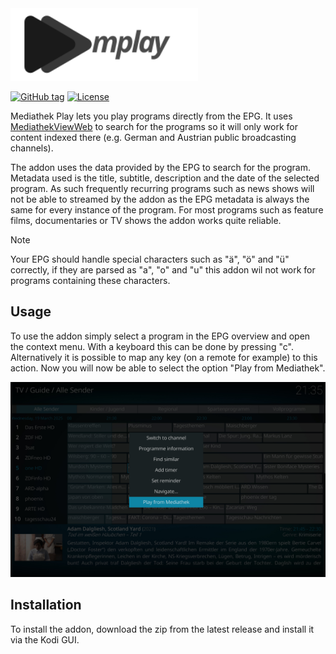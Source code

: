 <img src="resources/assets/logo.svg" width="300" />

[![GitHub tag](https://img.shields.io/github/tag/yloose/mplay?include_prereleases=&sort=semver&color=blue)](https://github.com/yloose/mplay/releases/)
[![License](https://img.shields.io/badge/License-GPL--3-blue)](LICENSE.txt)

Mediathek Play lets you play programs directly from the EPG. It uses [MediathekViewWeb](https://mediathekviewweb.de) to search for the programs
so it will only work for content indexed there (e.g. German and Austrian public broadcasting channels).

The addon uses the data provided by the EPG to search for the program. Metadata used is the title, subtitle, description and the
date of the selected program. As such frequently recurring programs such as news shows will not be able to streamed
by the addon as the EPG metadata is always the same for every instance of the program. For most programs such as feature films,
documentaries or TV shows the addon works quite reliable.

> [!NOTE]
> Your EPG should handle special characters such as "ä", "ö" and "ü" correctly, if they are parsed as "a", "o" and "u" this 
> addon wil not work for programs containing these characters.

## Usage

To use the addon simply select a program in the EPG overview and open the context menu. With a keyboard this can be done
by pressing "c". Alternatively it is possible to map any key (on a remote for example) to this action. Now you will now be able to select
the option "Play from Mediathek".

![Screenshot](resources/assets/screenshot-1.jpg)

## Installation

To install the addon, download the zip from the latest release and install it via the Kodi GUI.
